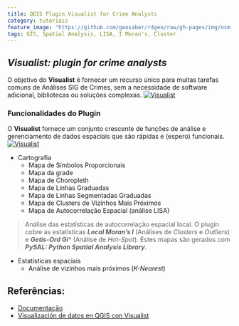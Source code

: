 ```yaml
---
title: QGIS Plugin Visualist for Crime Analysts
category: tutoriais
feature_image: "https://github.com/geosaber/r4geo/raw/gh-pages/img/osm_bkground.png"
tags: GIS, Spatial Analysis, LISA, I Moran's, Cluster
---
```

## ***Visualist: plugin for crime analysts***
O objetivo do **Visualist** é fornecer um recurso único para muitas tarefas comuns de Análises SIG de Crimes, sem a necessidade de software adicional, bibliotecas ou soluções complexas.
[![Visualist](https://github.com/geosaber/r4geo/raw/gh-pages/img/visualist.png)](http://www.analysecriminelle.org)

### Funcionalidades do Plugin
O **Visualist** fornece um conjunto crescente de funções de análise e gerenciamento de dados espaciais que são rápidas e (espero) funcionais.
[![Visualist](https://github.com/geosaber/r4geo/raw/gh-pages/img/nngrid.png)](https://ipsac2.unil.ch/main)
- Cartografia
  - Mapa de Símbolos Proporcionais
  - Mapa da grade
  - Mapa de Choropleth
  - Mapa de Linhas Graduadas
  - Mapa de Linhas Segmentadas Graduadas
  - Mapa de Clusters de Vizinhos Mais Próximos
  - Mapa de Autocorrelação Espacial (análise LISA)
> Análise das estatísticas de autocorrelação espacial local. O plugin cobre as estatísticas ***Local Moran’s I*** (Análises de *Clusters* e *Outliers*) e ***Getis-Ord Gi**** (Análise de *Hot-Spot*). Estes mapas são gerados com ***PySAL: Python Spatial Analysis Library***.
- Estatísticas espaciais
  - Análise de vizinhos mais próximos (*K-Nearest*)

## Referências:
- [Documentação](https://ipsac2.unil.ch/main)
- [Visualización de datos en QGIS con Visualist](https://carbajallosa.blogspot.com/2019/05/visualizacion-de-datos-en-qgis-con.html)
